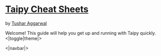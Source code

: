 # [Taipy Cheat Sheets](https://github.com/tushar2704/Taipy-Cheat-Sheets)

by [Tushar Aggarwal](https://www.linkedin.com/in/tusharaggarwalinseec/)

Welcome! This guide will help you get up and running with Taipy quickly.
<|toggle|theme|>

<|navbar|>